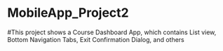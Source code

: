 # MobileApp_Project2
#This project shows a Course Dashboard App, which contains List view, Bottom Navigation Tabs, Exit Confirmation Dialog, and others

